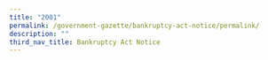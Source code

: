 ```yaml
---
title: "2001"
permalink: /government-gazette/bankruptcy-act-notice/permalink/
description: ""
third_nav_title: Bankruptcy Act Notice
---
```

